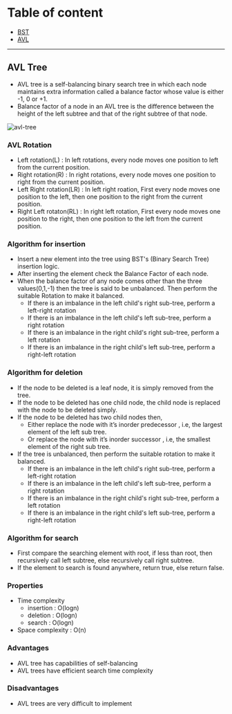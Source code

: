 # Table of content
- [BST](#bst-tree)
- [AVL](#avl-tree)

<hr>

## AVL Tree
- AVL tree is a self-balancing binary search tree in which each node maintains extra information called a balance factor whose value is either -1, 0 or +1.
- Balance factor of a node in an AVL tree is the difference between the height of the left subtree and that of the right subtree of that node.

![avl-tree](https://user-images.githubusercontent.com/60027035/156880515-827d4691-d4c3-4a5c-96da-5083bd311d32.png)

### AVL Rotation
- Left rotation(L) : In left rotations, every node moves one position to left from the current position.
- Right rotation(R) : In right rotations, every node moves one position to right from the current position. 
- Left Right rotation(LR) : In left right roation, First every node moves one position to the left, then one position to the right from the current position. 
- Right Left rotaton(RL) : In right left rotation, First every node moves one position to the right, then one position to the left from the current position.

### Algorithm for insertion
- Insert a new element into the tree using BST's (Binary Search Tree) insertion logic.
- After inserting the element check the Balance Factor of each node.
- When the balance factor of any node comes other than the three values(0,1,-1) then the tree is said to be unbalanced. Then perform the suitable Rotation to make it balanced.
  - If there is an imbalance in the left child's right sub-tree, perform a left-right rotation
  - If there is an imbalance in the left child's left sub-tree, perform a right rotation
  - If there is an imbalance in the right child's right sub-tree, perform a left rotation
  - If there is an imbalance in the right child's left sub-tree, perform a right-left rotation

### Algorithm for deletion
- If the node to be deleted is a leaf node, it is simply removed from the tree.
- If the node to be deleted has one child node, the child node is replaced with the node to be deleted simply.
- If the node to be deleted has two child nodes then,
  - Either replace the node with it’s inorder predecessor , i.e, the largest element of the left sub tree.
  - Or replace the node with it’s inorder successor , i.e, the smallest element of the right sub tree.
- If the tree is unbalanced, then perform the suitable rotation to make it balanced.
  - If there is an imbalance in the left child's right sub-tree, perform a left-right rotation
  - If there is an imbalance in the left child's left sub-tree, perform a right rotation
  - If there is an imbalance in the right child's right sub-tree, perform a left rotation
  - If there is an imbalance in the right child's left sub-tree, perform a right-left rotation

### Algorithm for search
- First compare the searching element with root, if less than root, then recursively call left subtree, else recursively call right subtree. 
- If the element to search is found anywhere, return true, else return false. 

### Properties
- Time complexity
  - insertion : O(logn)
  - deletion : O(logn)
  - search : O(logn)
 - Space complexity : O(n)

### Advantages
- AVL tree has capabilities of self-balancing
- AVL trees have efficient search time complexity

### Disadvantages
- AVL trees are very difficult to implement
